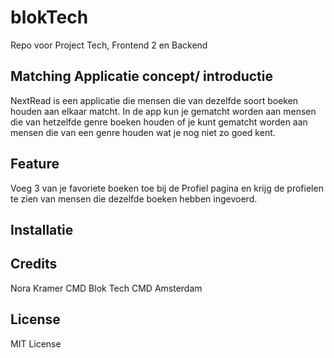 # blokTech
Repo voor Project Tech, Frontend 2 en Backend 

## Matching Applicatie concept/ introductie
NextRead is een applicatie die mensen die van dezelfde soort boeken houden aan elkaar matcht. In de app kun je gematcht worden aan mensen die van hetzelfde genre boeken houden of je kunt gematcht worden aan mensen die van een genre houden wat je nog niet zo goed kent.

## Feature
Voeg 3 van je favoriete boeken toe bij de Profiel pagina en krijg de profielen te zien van mensen die dezelfde boeken hebben ingevoerd.

## Installatie

## Credits
Nora Kramer 
CMD Blok Tech 
CMD Amsterdam 


## License
MIT License 
